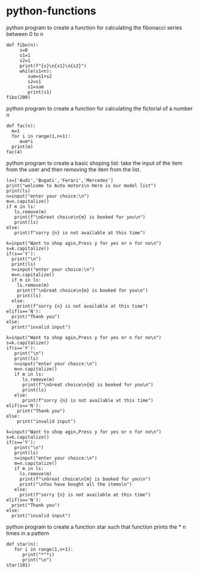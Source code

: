 # python-functions

python program to create a function for calculating the fibonacci series between 0 to n
       
    def fibo(n):
         s=0
         s1=1
         s2=1
         print(f"{s}\n{s1}\n{s2}")
         while(s1<n):
            sum=s1+s2
            s2=s1
            s1=sum
            print(s1)
    fibo(200) 
    
    
 python program to create a function for calculating the fictorial of a number n
    
    def fac(n):
      m=1
      for i in range(1,n+1):
         m=m*i
      print(m)        
    fac(4)  
    
    
 python program to create a basic shoping list: take the input of the item from the user and then removing the item from the list.
  
    ls=['Audi','Bugati','Ferari','Mercedes'] 
    print("welcome to Auto motors\n Here is our model list")
    print(ls)
    n=input("enter your choice:\n") 
    m=n.capitalize()
    if m in ls:
       ls.remove(m)
       print(f"\nGreat choice\n{m} is booked for you\n")
       print(ls)
    else:
       print(f"sorry {n} is not available at this time")
        
    k=input("Want to shop agin,Press y for yes or n for no\n")
    s=k.capitalize()
    if(s=='Y'):
      print("\n") 
      print(ls)
      n=input("enter your choice:\n") 
      m=n.capitalize() 
      if m in ls:
        ls.remove(m)
        print(f"\nGreat choice\n{m} is booked for you\n")
        print(ls)
      else:
        print(f"sorry {n} is not available at this time")
    elif(s=='N'):
      print("Thank you") 
    else:
      print("invalid input")  
    
    k=input("Want to shop agin,Press y for yes or n for no\n")
    s=k.capitalize()
    if(s=='Y'):
       print("\n") 
       print(ls)
       n=input("enter your choice:\n") 
       m=n.capitalize() 
       if m in ls:
          ls.remove(m)
          print(f"\nGreat choice\n{m} is booked for you\n")
          print(ls)
       else:
          print(f"sorry {n} is not available at this time")
    elif(s=='N'):
        print("Thank you") 
    else:
        print("invalid input")  

    k=input("Want to shop agin,Press y for yes or n for no\n")
    s=k.capitalize()
    if(s=='Y'):
       print("\n") 
       print(ls)
       n=input("enter your choice:\n") 
       m=n.capitalize() 
       if m in ls:
         ls.remove(m)
         print(f"\nGreat choice\n{m} is booked for you\n")
         print("\nYou have bought all the items\n")
       else:
         print(f"sorry {n} is not available at this time")
    elif(s=='N'):
      print("Thank you") 
    else:
      print("invalid input") 
   
   
   python program to create a function star such that function prints the * n times in a pattern 
   
    def star(n):
       for i in range(1,n+1):
          print("*"*i)
          print("\n")      
    star(101)
   
    
    
  
      
     
  

